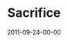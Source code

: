---
layout: message
category: message
series: "Everyday Friends"
title: "Sacrifice"
date: 2011-09-24-00-00
message_id: 693
audio: "http://s3.amazonaws.com/crossroads-media/media/legacy/mp3/everydayfriends_03.mp3"
audio-duration: "39:33"
program: "http://s3.amazonaws.com/crossroads-media/media/legacy/documents/09_24-25_11Program.pdf"
description: "Brian Tome talks about the power of sacrifice in friendships."
video: "https://s3.amazonaws.com/crossroadsvideomessages/everydayfriends_03.mp4"
video-duration: "39:38"
video-image: "http://s3.amazonaws.com/crossroads-media/images/legacy/content/everydayfriends_03_still.jpg"
explicit: false
---